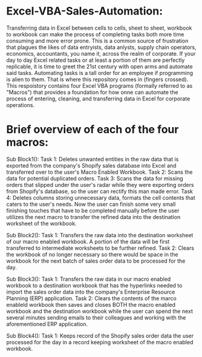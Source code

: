 # Excel-VBA-Sales-Automation:

Transferring data in Excel between cells to cells, sheet to sheet, workbook to workbook can make the process of completing tasks both more time consuming and more error prone. This is a common source of frustration that plagues the likes of data entryists, data anlysts, supply chain operators, economics, accountants, you name it, across the realm of corporate. If your day to day Excel related tasks or at least a portion of them are perfectly replicable, it is time to greet the 21st century with open arms and automate said tasks. Automating tasks is a tall order for an employee if programming is alien to them. That is where this repository comes in (fingers crossed). This respoistory contains four Excel VBA programs (formally referred to as "Macros") that provides a foundation for how onne can automate the process of entering, cleaning, and transferring data in Excel for corporate operations. 

# Brief overview of each of the four macros:

Sub Block1(): 
Task 1: Deletes unwanted entities in the raw data that is exported from the company's Shopify sales database into Excel and transferred over to the user's Macro Enabled Workbook.
Task 2: Scans the data for potential duplicated orders.
Task 3: Scans the data for missing orders that slipped under the user's radar while they were exporting orders from Shopify's database, so the user can rectify this man made error. 
Task 4: Deletes columns storing unnecessary data, formats the cell contents that caters to the user's needs. Now the user can finish some very small finishing touches that have to be completed manually before the user utilizes the next macro to transfer the refined data into the destination worksheet of the workbook.

Sub Block2(): 
Task 1: Transfers the raw data into the destination worksheet of our macro enabled workbook. A portion of the data will be first transferred to intermediate worksheets to be further refined.
Task 2: Clears the workbook of no longer necessary so there would be space in the workbook for the next batch of sales order data to be processed for the day. 

Sub Block3(): 
Task 1: Transfers the raw data in our macro enabled workbook to a destination workbook that has the hyperlinks needed to import the sales order data into the company's Enterprise Resource Planning (ERP) application.
Task 2: Clears the contents of the marco enableld workbook then saves and closes BOTH the macro enabled workbook and the destination workbook while the user can spend the next several minutes sending emails to their colleagues and working with the aforementioned ERP application. 

Sub Block4(): 
Task 1: Keeps record of the Shopify sales order data the user processed for the day in a record keeping worksheet of the macro enabled workbook. 
